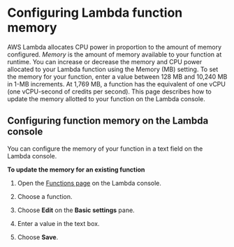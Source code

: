 # Configuring Lambda function memory<a name="configuration-memory"></a>

AWS Lambda allocates CPU power in proportion to the amount of memory configured\. *Memory* is the amount of memory available to your function at runtime\. You can increase or decrease the memory and CPU power allocated to your Lambda function using the Memory \(MB\) setting\. To set the memory for your function, enter a value between 128 MB and 10,240 MB in 1\-MB increments\. At 1,769 MB, a function has the equivalent of one vCPU \(one vCPU\-second of credits per second\)\. This page describes how to update the memory allotted to your function on the Lambda console\. 

## Configuring function memory on the Lambda console<a name="configuration-memory-console"></a>

You can configure the memory of your function in a text field on the Lambda console\.

**To update the memory for an existing function**

1. Open the [Functions page](https://console.aws.amazon.com/lambda/home#/functions) on the Lambda console\.

1. Choose a function\.

1. Choose **Edit** on the **Basic settings** pane\.

1. Enter a value in the text box\.

1. Choose **Save**\.